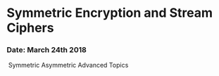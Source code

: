 # Symmetric Encryption and Stream Ciphers

### Date: March 24th 2018


​	Symmetric 
	Asymmetric
	Advanced Topics